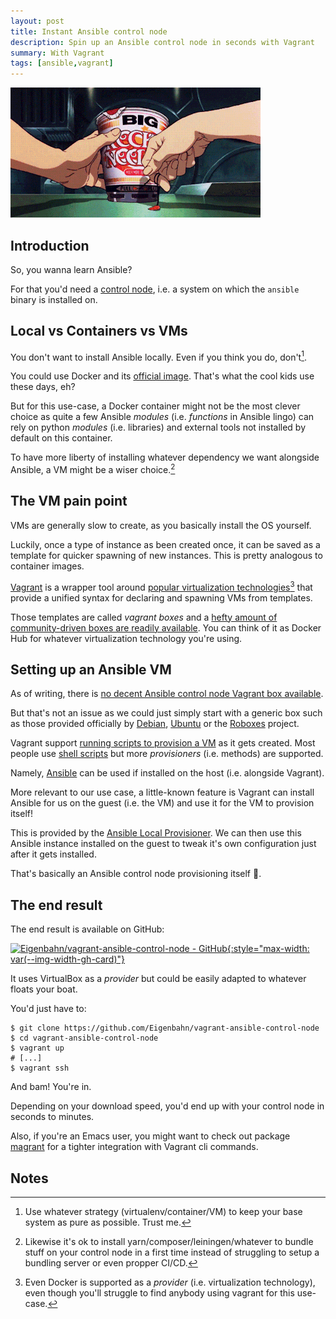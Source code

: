 ```yaml
---
layout: post
title: Instant Ansible control node
description: Spin up an Ansible control node in seconds with Vagrant
summary: With Vagrant
tags: [ansible,vagrant]
---
```


![instant_noodles](/assets/gif/instant_noodles.gif)


## Introduction

So, you wanna learn Ansible?

For that you'd need a [control node](https://docs.ansible.com/ansible/latest/network/getting_started/basic_concepts.html#control-node), i.e. a system on which the `ansible` binary is installed on.


## Local vs Containers vs VMs

You don't want to install Ansible locally. Even if you think you do, don't[^1].

You could use Docker and its [official image](https://hub.docker.com/r/ansible/ansible). That's what the cool kids use these days, eh?

But for this use-case, a Docker container might not be the most clever choice as quite a few Ansible _modules_ (i.e. _functions_ in Ansible lingo) can rely on python _modules_ (i.e. libraries) and external tools not installed by default on this container.

To have more liberty of installing whatever dependency we want alongside Ansible, a VM might be a wiser choice.[^2]


## The VM pain point

VMs are generally slow to create, as you basically install the OS yourself.

Luckily, once a type of instance as been created once, it can be saved as a template for quicker spawning of new instances. This is pretty analogous to container images.

[Vagrant](https://www.vagrantup.com/) is a wrapper tool around [popular virtualization technologies](https://www.vagrantup.com/docs/providers)[^3] that provide a unified syntax for declaring and spawning VMs from templates.

Those templates are called _vagrant boxes_ and a [hefty amount of community-driven boxes are readily available](https://app.vagrantup.com/boxes/search). You can think of it as Docker Hub for whatever virtualization technology you're using.


## Setting up an Ansible VM

As of writing, there is [no decent Ansible control node Vagrant box available](https://app.vagrantup.com/boxes/search?utf8=%E2%9C%93&sort=downloads&provider=&q=ansible).

But that's not an issue as we could just simply start with a generic box such as those provided officially by [Debian](https://app.vagrantup.com/debian), [Ubuntu](https://app.vagrantup.com/ubuntu) or the [Roboxes](https://roboxes.org/) project.

Vagrant support [running scripts to provision a VM](https://www.vagrantup.com/docs/provisioning) as it gets created. Most people use [shell scripts](https://www.vagrantup.com/docs/provisioning/shell) but more _provisioners_ (i.e. methods) are supported.

Namely, [Ansible](https://www.vagrantup.com/docs/provisioning/ansible) can be used if installed on the host (i.e. alongside Vagrant).

More relevant to our use case, a little-known feature is Vagrant can install Ansible for us on the guest (i.e. the VM) and use it for the VM to provision itself!

This is provided by the [Ansible Local Provisioner](https://www.vagrantup.com/docs/provisioning/ansible_local). We can then use this Ansible instance installed on the guest to tweak it's own configuration just after it gets installed.

That's basically an Ansible control node provisioning itself 🤯.


## The end result

The end result is available on GitHub:

[![Eigenbahn/vagrant-ansible-control-node - GitHub](https://gh-card.dev/repos/Eigenbahn/vagrant-ansible-control-node.svg){:style="max-width: var(--img-width-gh-card)"}](https://github.com/Eigenbahn/vagrant-ansible-control-node)

It uses VirtualBox as a _provider_ but could be easily adapted to whatever floats your boat.

You'd just have to:

    $ git clone https://github.com/Eigenbahn/vagrant-ansible-control-node
    $ cd vagrant-ansible-control-node
    $ vagrant up
    # [...]
    $ vagrant ssh

And bam! You're in.

Depending on your download speed, you'd end up with your control node in seconds to minutes.

Also, if you're an Emacs user, you might want to check out package [magrant](https://github.com/p3r7/magrant) for a tighter integration with Vagrant cli commands.


## Notes

[^1]: Use whatever strategy (virtualenv/container/VM) to keep your base system as pure as possible. Trust me.

[^2]: Likewise it's ok to install yarn/composer/leiningen/whatever to bundle stuff on your control node in a first time instead of struggling to setup a bundling server or even propper CI/CD.

[^3]: Even Docker is supported as a _provider_ (i.e. virtualization technology), even though you'll struggle to find anybody using vagrant for this use-case.
